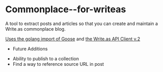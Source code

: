 # Commonplace--for-writeas

A tool to extract posts and articles so that you can create and maintain a Write.as commonplace blog. 

<a href="https://github.com/advancedlogic/GoOse"> Uses the golang import of Goose</a> and <a href="https://code.as/writeas/go-writeas/src/branch/v2">the Write.as API Client v.2</a>

* Future Additions
- Ability to publish to a collection
- Find a way to reference source URL in post
